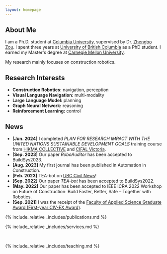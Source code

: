 ```yaml
---
layout: homepage
---
```


## About Me

I am a Ph.D. student at [Columbia University](https://www.civil.columbia.edu/content/about), supervised by Dr. [Zhengbo Zou](https://scholar.google.com/citations?user=-p51P1kAAAAJ&hl=en). I spent three years at [University of British Columbia](https://www.ubc.ca/) as a PhD student. I earned my Master's degree at [Carnegie Mellon University](https://www.cmu.edu/). 

My research mainly focuses on construction robotics.

## Research Interests

- **Construction Robotics:** navigation, perception
- **Visual Language Navigation:** multi-modality
- **Large Language Model:** planning
- **Graph Neural Network:** reasoning
- **Reinforcement Learning:** control

## News

- **[Jun. 2024]** I completed _PLAN FOR RESEARCH IMPACT WITH THE UNITED NATIONS SUSTAINABLE DEVELOPMENT GOALS_ training course from [HIKMA COLLECTIVE](https://www.hikma.studio/collective) and [CIFAL Victoria](https://www.uvic.ca/about-uvic/cifal/index.php).
- **[Sep. 2023]** Our paper _RoboAuditor_ has been accepted to BuildSys2023.
- **[Aug. 2023]** My first journal has been published in Automation in Construction.
- **[Feb. 2023]** TEA-bot on [UBC Civil News](https://civil.ubc.ca/professor-zhengbo-zou-leverages-robotics-to-enhance-building-efficiency/)!
- **[Sep. 2022]** Our paper _TEA-bot_ has been accepted to BuildSys2022.
- **[May. 2022]** Our paper has been accepted to IEEE ICRA 2022 Workshop on Future of Construction: Build Faster, Better, Safe – Together with Robotics.
- **[Sep. 2021]** I was the receipt of the [Faculty of Applied Science Graduate Award (First-year CIV-EX Award)](https://students.ubc.ca/enrolment/finances/award-search/vancouver/faculty-applied-science/general/6434).

{% include_relative _includes/publications.md %}

{% include_relative _includes/services.md %}

<br>

{% include_relative _includes/teaching.md %}
